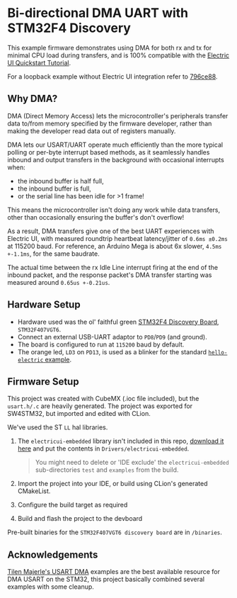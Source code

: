 # Bi-directional DMA UART with STM32F4 Discovery

This example firmware demonstrates using DMA for both rx and tx for minimal CPU load during transfers, and is 100% compatible with the [Electric UI Quickstart Tutorial](https://electricui.com/docs/quick-start/).

For a loopback example without Electric UI integration refer to [796ce88](https://github.com/Scottapotamas/stm32-dma-uart-eui/tree/796ce884e4cdb3793f36f6f9c88e0134bd459fc9).

## Why DMA?

DMA (Direct Memory Access) lets the microcontroller's peripherals transfer data to/from memory specified by the firmware developer, rather than making the developer read data out of registers manually.

DMA lets our USART/UART operate much efficiently than the more typical polling or per-byte interrupt based methods, as it seamlessly handles inbound and output transfers in the background with occasional interrupts when:

- the inbound buffer is half full,
- the inbound buffer is full,
- or the serial line has been idle for >1 frame!

This means the microcontroller isn't doing any work while data transfers, other than occasionally ensuring the buffer's don't overflow!

As a result, DMA transfers give one of the best UART experiences with Electric UI, with measured roundtrip heartbeat latency/jitter of `0.6ms ±0.2ms` at 115200 baud.
For reference, an Arduino Mega is about 6x slower, `4.5ms +-1.1ms`, for the same baudrate.

The actual time between the rx Idle Line interrupt firing at the end of the inbound packet, and the response packet's DMA transfer starting was measured around `0.65us +-0.21us`.

## Hardware Setup

- Hardware used was the ol' faithful green [STM32F4 Discovery Board](https://www.st.com/en/evaluation-tools/stm32f4discovery.html), `STM32F407VGT6`.
- Connect an external USB-UART adaptor to `PD8`/`PD9` (and ground).
- The board is configured to run at `115200` baud by default.
- The orange led, `LD3` on `PD13`, is used as a blinker for the standard [`hello-electric` example](https://electricui.com/docs/quick-start/ui).

## Firmware Setup

This project was created with CubeMX (.ioc file included), but the `usart.h/.c` are heavily generated. The project was exported for SW4STM32, but imported and edited with CLion.

We've used the ST `LL` hal libraries.

1. The `electricui-embedded` library isn't included in this repo, [download it here](https://github.com/electricui/electricui-embedded) and put the contents in `Drivers/electricui-embedded`.

    >You might need to delete or 'IDE exclude' the `electricui-embedded` sub-directories `test` and `examples` from the build.

2. Import the project into your IDE, or build using CLion's generated CMakeList.
3. Configure the build target as required
4. Build and flash the project to the devboard

Pre-built binaries for the `STM32F407VGT6 discovery board` are in `/binaries`.

## Acknowledgements

[Tilen Majerle's USART DMA](https://github.com/MaJerle/stm32-usart-uart-dma-rx-tx) examples are the best available resource for DMA USART on the STM32, this project basically combined several examples with some cleanup.